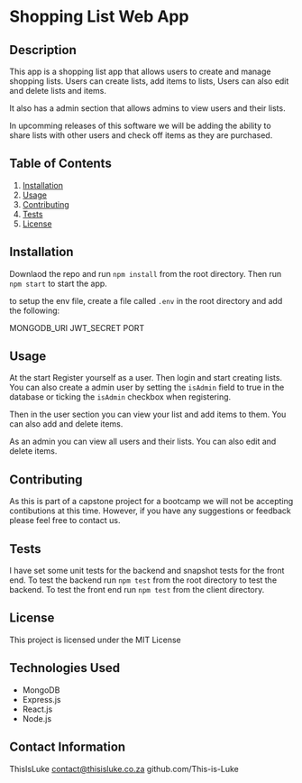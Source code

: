 # Shopping List Web App

## Description

This app is a shopping list app that allows users to create and manage shopping lists. Users can create lists, add items to lists, Users can also edit and delete lists and items.

It also has a admin section that allows admins to view users and their lists.

In upcomming releases of this software we will be adding the ability to share lists with other users and check off items as they are purchased.

## Table of Contents

1. [Installation](#installation)
2. [Usage](#usage)
3. [Contributing](#contributing)
4. [Tests](#tests)
5. [License](#license)

## Installation

Downlaod the repo and run `npm install` from the root directory. Then run `npm start` to start the app.

to setup the env file, create a file called `.env` in the root directory and add the following:

MONGODB_URI
JWT_SECRET
PORT

## Usage 

At the start Register yourself as a user. Then login and start creating lists. You can also create a admin user by setting the `isAdmin` field to true in the database or ticking the `isAdmin` checkbox when registering.

Then in the user section you can view your list and add items to them. You can also add and delete items.

As an admin you can view all users and their lists. You can also edit and delete items.

## Contributing

As this is part of a capstone project for a bootcamp we will not be accepting contibutions at this time. However, if you have any suggestions or feedback please feel free to contact us.

## Tests

I have set some unit tests for the backend and snapshot tests for the front end. 
To test the backend run `npm test` from the root directory to test the backend. 
To test the front end run `npm test` from the client directory.

## License

This project is licensed under the MIT License 

## Technologies Used

- MongoDB
- Express.js
- React.js
- Node.js

## Contact Information

ThisIsLuke
contact@thisisluke.co.za
github.com/This-is-Luke